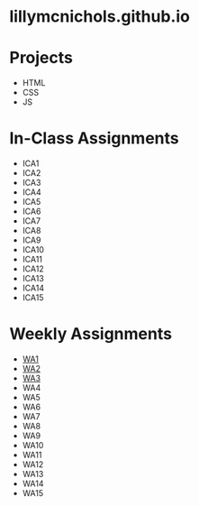 # lillymcnichols.github.io

# Projects
* HTML
* CSS
* JS

# In-Class Assignments
* ICA1
* ICA2
* ICA3
* ICA4
* ICA5
* ICA6
* ICA7
* ICA8
* ICA9
* ICA10
* ICA11
* ICA12
* ICA13
* ICA14
* ICA15

# Weekly Assignments
* [WA1](https://lillymcnichols.github.io/wa/wa1.html)
* [WA2](https://lillymcnichols.github.io/wa/wa2.html)
* [WA3](https://lillymcnichols.github.io/wa/wa3.html)
* WA4
* WA5
* WA6
* WA7
* WA8
* WA9
* WA10
* WA11
* WA12
* WA13
* WA14
* WA15
